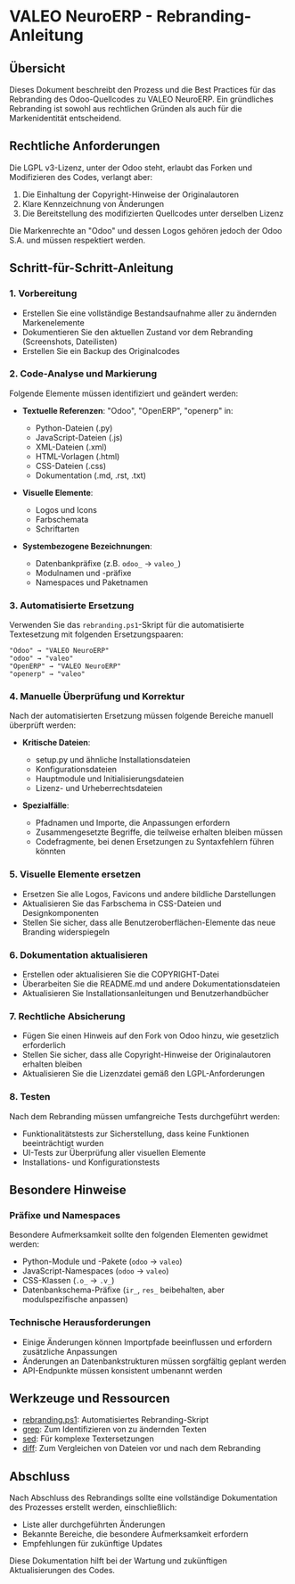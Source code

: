 # VALEO NeuroERP - Rebranding-Anleitung

## Übersicht

Dieses Dokument beschreibt den Prozess und die Best Practices für das Rebranding des Odoo-Quellcodes zu VALEO NeuroERP. Ein gründliches Rebranding ist sowohl aus rechtlichen Gründen als auch für die Markenidentität entscheidend.

## Rechtliche Anforderungen

Die LGPL v3-Lizenz, unter der Odoo steht, erlaubt das Forken und Modifizieren des Codes, verlangt aber:

1. Die Einhaltung der Copyright-Hinweise der Originalautoren
2. Klare Kennzeichnung von Änderungen
3. Die Bereitstellung des modifizierten Quellcodes unter derselben Lizenz

Die Markenrechte an "Odoo" und dessen Logos gehören jedoch der Odoo S.A. und müssen respektiert werden.

## Schritt-für-Schritt-Anleitung

### 1. Vorbereitung

- Erstellen Sie eine vollständige Bestandsaufnahme aller zu ändernden Markenelemente
- Dokumentieren Sie den aktuellen Zustand vor dem Rebranding (Screenshots, Dateilisten)
- Erstellen Sie ein Backup des Originalcodes

### 2. Code-Analyse und Markierung

Folgende Elemente müssen identifiziert und geändert werden:

- **Textuelle Referenzen**: "Odoo", "OpenERP", "openerp" in:
  - Python-Dateien (.py)
  - JavaScript-Dateien (.js)
  - XML-Dateien (.xml)
  - HTML-Vorlagen (.html)
  - CSS-Dateien (.css)
  - Dokumentation (.md, .rst, .txt)

- **Visuelle Elemente**:
  - Logos und Icons
  - Farbschemata
  - Schriftarten

- **Systembezogene Bezeichnungen**:
  - Datenbankpräfixe (z.B. `odoo_` → `valeo_`)
  - Modulnamen und -präfixe
  - Namespaces und Paketnamen

### 3. Automatisierte Ersetzung

Verwenden Sie das `rebranding.ps1`-Skript für die automatisierte Textesetzung mit folgenden Ersetzungspaaren:

```
"Odoo" → "VALEO NeuroERP"
"odoo" → "valeo"
"OpenERP" → "VALEO NeuroERP"
"openerp" → "valeo"
```

### 4. Manuelle Überprüfung und Korrektur

Nach der automatisierten Ersetzung müssen folgende Bereiche manuell überprüft werden:

- **Kritische Dateien**:
  - setup.py und ähnliche Installationsdateien
  - Konfigurationsdateien
  - Hauptmodule und Initialisierungsdateien
  - Lizenz- und Urheberrechtsdateien

- **Spezialfälle**:
  - Pfadnamen und Importe, die Anpassungen erfordern
  - Zusammengesetzte Begriffe, die teilweise erhalten bleiben müssen
  - Codefragmente, bei denen Ersetzungen zu Syntaxfehlern führen könnten

### 5. Visuelle Elemente ersetzen

- Ersetzen Sie alle Logos, Favicons und andere bildliche Darstellungen
- Aktualisieren Sie das Farbschema in CSS-Dateien und Designkomponenten
- Stellen Sie sicher, dass alle Benutzeroberflächen-Elemente das neue Branding widerspiegeln

### 6. Dokumentation aktualisieren

- Erstellen oder aktualisieren Sie die COPYRIGHT-Datei
- Überarbeiten Sie die README.md und andere Dokumentationsdateien
- Aktualisieren Sie Installationsanleitungen und Benutzerhandbücher

### 7. Rechtliche Absicherung

- Fügen Sie einen Hinweis auf den Fork von Odoo hinzu, wie gesetzlich erforderlich
- Stellen Sie sicher, dass alle Copyright-Hinweise der Originalautoren erhalten bleiben
- Aktualisieren Sie die Lizenzdatei gemäß den LGPL-Anforderungen

### 8. Testen

Nach dem Rebranding müssen umfangreiche Tests durchgeführt werden:

- Funktionalitätstests zur Sicherstellung, dass keine Funktionen beeinträchtigt wurden
- UI-Tests zur Überprüfung aller visuellen Elemente
- Installations- und Konfigurationstests

## Besondere Hinweise

### Präfixe und Namespaces

Besondere Aufmerksamkeit sollte den folgenden Elementen gewidmet werden:

- Python-Module und -Pakete (`odoo` → `valeo`)
- JavaScript-Namespaces (`odoo` → `valeo`)
- CSS-Klassen (`.o_` → `.v_`)
- Datenbankschema-Präfixe (`ir_`, `res_` beibehalten, aber modulspezifische anpassen)

### Technische Herausforderungen

- Einige Änderungen können Importpfade beeinflussen und erfordern zusätzliche Anpassungen
- Änderungen an Datenbankstrukturen müssen sorgfältig geplant werden
- API-Endpunkte müssen konsistent umbenannt werden

## Werkzeuge und Ressourcen

- [rebranding.ps1](../../implementation-tasks/rebranding.ps1): Automatisiertes Rebranding-Skript
- [grep](https://www.gnu.org/software/grep/): Zum Identifizieren von zu ändernden Texten
- [sed](https://www.gnu.org/software/sed/): Für komplexe Textersetzungen
- [diff](https://www.gnu.org/software/diffutils/): Zum Vergleichen von Dateien vor und nach dem Rebranding

## Abschluss

Nach Abschluss des Rebrandings sollte eine vollständige Dokumentation des Prozesses erstellt werden, einschließlich:

- Liste aller durchgeführten Änderungen
- Bekannte Bereiche, die besondere Aufmerksamkeit erfordern
- Empfehlungen für zukünftige Updates

Diese Dokumentation hilft bei der Wartung und zukünftigen Aktualisierungen des Codes. 